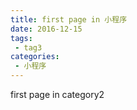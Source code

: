 ```yaml
---
title: first page in 小程序
date: 2016-12-15
tags:
 - tag3
categories: 
 - 小程序
---
```


first page in category2